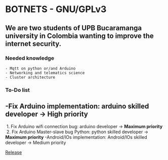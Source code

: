 <!-- ## Welcome to GitHub Pages--> 
# BOTNETS - GNU/GPLv3
## We are two students of UPB Bucaramanga university in Colombia wanting to improve the internet security.

### Needed knowledge
```
- Mqtt on python or/and Arduino
- Networking and telematics science
- Cluster architecture
```

### To-Do list
-Fix Arduino implementation: arduino skilled developer -> High priority
-
&nbsp;1. Fix Arduino wifi connection bug: arduino developer -> **Maximum priority**
&nbsp;2. Fix Arduino Master-slave bug Python: python skilled developer -> **Maximum priority**
-Android/IOs implementation: Android/IOs skilled developer -> Medium priority


[Release](https://github.com/intentodemusico/BotnetsHeterogeneas/releases/tag/0.1)
